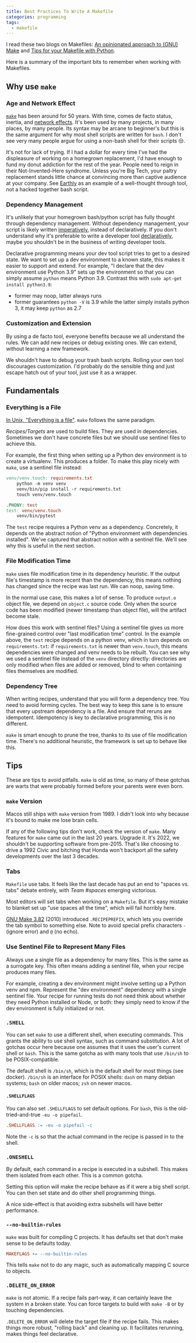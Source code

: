 ```yaml
---
title: Best Practices To Write A Makefile
categories: programming
tags:
  - makefile
---
```


I read these two blogs on Makefiles:
[An opinionated approach to (GNU) Make][1] and
[Tips for your Makefile with Python][2].

Here is a summary of the important bits to remember when working with Makefiles.

[1]: https://tech.davis-hansson.com/p/make/
[2]: https://blog.mathieu-leplatre.info/tips-for-your-makefile-with-python.html

## Why use `make`

### Age and Network Effect

[`make`] has been around for 50 years.
With time, comes de facto status, inertia, and [network effects].
It's been used by many projects, in many places, by many people.
Its syntax may be arcane to beginner's but this is the same argument for why most shell scripts are written for `bash`.
I don't see very many people argue for using a non-bash shell for their scripts 😒.

It's not for lack of trying.
If I had a dollar for every time I've had the displeasure of working on a homegrown replacement, I'd have enough to
fund my donut addiction for the rest of the year.
People need to reign in their Not-Invented-Here syndrome.
Unless you're Big Tech, your paltry replacement stands little chance at convincing more than captive audience at your company.
See [Earthly] as an example of a well-thought through tool, not a hacked together bash script.

[earthly]: https://earthly.dev/
[network effects]: https://en.wikipedia.org/wiki/Network_effect
[`make`]: https://en.wikipedia.org/wiki/Make_(software)

### Dependency Management

It's unlikely that your homegrown bash/python script has fully thought through dependency management.
Without dependency management, your script is likely written [imperatively], instead of declaratively.
If you don't understand why it's preferable to write a developer tool [declaratively], maybe you shouldn't be in the
business of writing developer tools.

Declarative programming means your dev tool script tries to get to a desired state.
We want to set up a dev environment to a known state, this makes it easier to support and extend.
For example, "I declare that the dev environment use Python 3.9" sets up the environment so that you can simply assume
`python` means Python 3.9.
Contrast this with `sudo apt-get install python3.9`:

- former may noop, latter always runs
- former guarantees `python -V` is 3.9 while the latter simply installs python 3, it may keep `python` as 2.7

[imperatively]: https://en.wikipedia.org/wiki/Imperative_programming
[declaratively]: https://en.wikipedia.org/wiki/Declarative_programming

### Customization and Extension

By using a de facto tool, everyone benefits because we all understand the rules.
We can add new recipes or debug existing ones.
We can extend, without learning a new framework.

We shouldn't have to debug your trash bash scripts.
Rolling your own tool discourages customization.
I'd probably do the sensible thing and just escape hatch out of your tool, just use it as a wrapper.

## Fundamentals

### Everything is a File

[In Unix, "Everything is a file"][3].
`make` follows the same paradigm.

[3]: https://en.wikipedia.org/wiki/Everything_is_a_file

_Recipes/Targets_ are used to build files.
They are used in dependencies.
Sometimes we don't have concrete files but we should use sentinel files to achieve this.

For example, the first thing when setting up a Python dev environment is to create a virtualenv.
This produces a folder.
To make this play nicely with `make`, use a sentinel file instead:

<!-- markdownlint-disable no-hard-tabs -->

```makefile
venv/venv.touch: requirements.txt
	python -m venv venv
	venv/bin/pip install -r requirements.txt
	touch venv/venv.touch

.PHONY: test
test: venv/venv.touch
	venv/bin/pytest
```

<!-- markdownlint-enable no-hard-tabs -->

The `test` recipe requires a Python venv as a dependency.
Concretely, it depends on the abstract notion of "Python environment with dependencies installed".
We've captured that abstract notion with a sentinel file.
We'll see why this is useful in the next section.

### File Modification Time

`make` uses file modification time in its dependency heuristic.
If the output file's timestamp is more recent than the dependency, this means nothing has changed since the recipe was
last run.
We can noop, saving time.

In the normal use case, this makes a lot of sense.
To produce `output.o` object file, we depend on `object.c` source code.
Only when the source code has been modified (newer timestamp than object file), will the artifact become stale.

How does this work with sentinel files?
Using a sentinel file gives us more fine-grained control over "last modification time" control.
In the example above, the `test` recipe depends on a python venv, which in turn depends on `requirements.txt`:
if `requirements.txt` is newer than `venv.touch`, this means dependencies were changed and venv needs to be rebuilt.
You can see why we used a sentinel file instead of the `venv` directory directly:
directories are only modified when files are added or removed, blind to when containing files themselves are modified.

### Dependency Tree

When writing recipes, understand that you will form a dependency tree.
You need to avoid forming cycles.
The best way to keep this sane is to ensure that every upstream dependency is a file.
And ensure that reruns are idempotent.
Idempotency is key to declarative programming, this is no different.

`make` is smart enough to prune the tree, thanks to its use of file modification time.
There's no additional heuristic, the framework is set up to behave like this.

## Tips

These are tips to avoid pitfalls.
`make` is old as time, so many of these gotchas are warts that were probably formed before your parents were even born.

### `make` Version

Macos still ships with `make` version from 1989.
I didn't look into why because it's bound to make me lose brain cells.

If any of the following tips don't work, check the version of `make`.
Many features for `make` came out in the last 20 years.
Upgrade it.
It's 2022, we shouldn't be supporting software from pre-2015.
That's like choosing to drive a 1992 Civic and bitching that Honda won't backport all the safety developments over the
last 3 decades.

### Tabs

`Makefile` use tabs.
It feels like the last decade has put an end to "spaces vs. tabs" debate entirely, with _Team #spaces_ emerging victorious.

Most editors will set tabs when working on a `Makefile`.
But it's easy mistake to blanket set up "use spaces all the time", which will fail horribly here.

[GNU Make 3.82] (2010) introduced `.RECIPEPREFIX`, which lets you override the tab symbol to something else.
Note to avoid special prefix characters `-` (ignore error) and `@` (no echo).

[gnu make 3.82]: https://lists.gnu.org/archive/html/info-gnu/2010-07/msg00023.html

### Use Sentinel File to Represent Many Files

Always use a single file as a dependency for many files.
This is the same as a surrogate key.
This often means adding a sentinel file, when your recipe produces many files.

For example, creating a dev environment might involve setting up a Python venv and npm.
Represent the "dev environment" dependency with a single sentinel file.
Your recipe for running tests do not need think about whether they need Python installed or Node, or both:
they simply need to know if the dev environment is fully initialized or not.

### `.SHELL`

You can set `make` to use a different shell, when executing commands.
This grants the ability to use shell syntax, such as command substitution.
A lot of gotchas occur here because one assumes that it uses the user's current shell or `bash`.
This is the same gotcha as with many tools that use `/bin/sh` to be POSIX-compatible.

The default shell is `/bin/sh`, which is the default shell for most things (see docker).
`/bin/sh` is an interface for POSIX shells:
`dash` on many debian systems;
`bash` on older macos;
`zsh` on newer macos.

#### `.SHELLFLAGS`

You can also set `.SHELLFLAGS` to set default options.
For `bash`, this is the old-tried-and-true `-eu -o pipefail`.

```makefile
.SHELLFLAGS := -eu -o pipefail -c
```

Note the `-c` is so that the actual command in the recipe is passed in to the shell.

### `.ONESHELL`

By default, each command in a recipe is executed in a subshell.
This makes them isolated from each other.
This is a common gotcha.

Setting this option will make the recipe behave as if it were a big shell script.
You can then set state and do other shell programming things.

A nice side-effect is that avoiding extra subshells will have better performance.

### `--no-builtin-rules`

`make` was built for compiling C projects.
It has defaults set that don't make sense to be defaults today.

```makefile
MAKEFLAGS += --no-builtin-rules
```

This tells `make` not to do any magic, such as automatically mapping C source to objects.

### `.DELETE_ON_ERROR`

`make` is not atomic.
If a recipe fails part-way, it can certainly leave the system in a broken state.
You can force targets to build with `make -B` or by touching dependencies.

`.DELETE_ON_ERROR` will delete the target file if the recipe fails.
This makes things more robust, "rolling back" and cleaning up.
It facilitates rerunning, makes things feel declarative.
